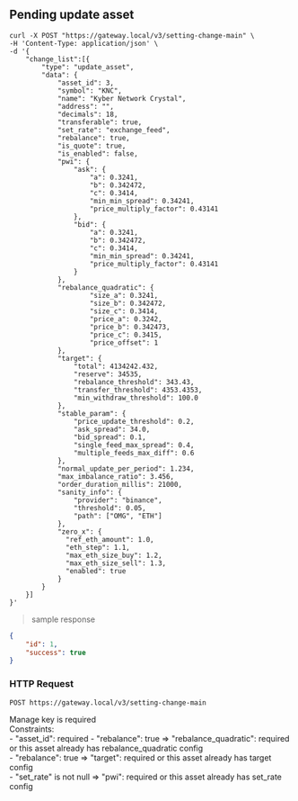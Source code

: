 ## Pending update asset

```shell
curl -X POST "https://gateway.local/v3/setting-change-main" \
-H 'Content-Type: application/json' \
-d '{
    "change_list":[{
        "type": "update_asset",
        "data": {
            "asset_id": 3,
            "symbol": "KNC",
            "name": "Kyber Network Crystal",
            "address": "",
            "decimals": 18,
            "transferable": true,
            "set_rate": "exchange_feed",
            "rebalance": true,
            "is_quote": true,
            "is_enabled": false,
            "pwi": {
                "ask": {
                    "a": 0.3241,
                    "b": 0.342472,
                    "c": 0.3414,
                    "min_min_spread": 0.34241,
                    "price_multiply_factor": 0.43141
                },
                "bid": {
                    "a": 0.3241,
                    "b": 0.342472,
                    "c": 0.3414,
                    "min_min_spread": 0.34241,
                    "price_multiply_factor": 0.43141
                }
            },
            "rebalance_quadratic": {
                    "size_a": 0.3241,
                    "size_b": 0.342472,
                    "size_c": 0.3414,
                    "price_a": 0.3242,
                    "price_b": 0.342473,
                    "price_c": 0.3415,
                    "price_offset": 1
            },
            "target": {
                "total": 4134242.432,
                "reserve": 34535,
                "rebalance_threshold": 343.43,
                "transfer_threshold": 4353.4353,
                "min_withdraw_threshold": 100.0
            },
            "stable_param": {
                "price_update_threshold": 0.2,
                "ask_spread": 34.0,
                "bid_spread": 0.1,
                "single_feed_max_spread": 0.4,
                "multiple_feeds_max_diff": 0.6
            },
            "normal_update_per_period": 1.234,
            "max_imbalance_ratio": 3.456,
            "order_duration_millis": 21000,
            "sanity_info": {
                "provider": "binance",
                "threshold": 0.05,
                "path": ["OMG", "ETH"]
            },
            "zero_x": {
              "ref_eth_amount": 1.0,
              "eth_step": 1.1,
              "max_eth_size_buy": 1.2,
              "max_eth_size_sell": 1.3,
              "enabled": true
            }
        }
    }]
}'
```

> sample response

```json
{
    "id": 1,
    "success": true
}
```

### HTTP Request

`POST https://gateway.local/v3/setting-change-main`
<aside class="notice">Manage key is required</aside>
<aside class="warning">
Constraints:<br>
- "asset_id": required
- "rebalance": true => "rebalance_quadratic": required or this asset already has rebalance_quadratic config<br>
- "rebalance": true => "target": required or this asset already has target config<br>
- "set_rate" is not null => "pwi": required or this asset already has set_rate config<br>
</aside>